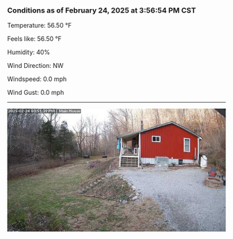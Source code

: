 ### Conditions as of February 24, 2025 at 3:56:54 PM CST 

Temperature: 56.50 &deg;F

Feels like: 56.50 &deg;F

Humidity: 40%

Wind Direction: NW

Windspeed: 0.0 mph

Wind Gust: 0.0 mph

---

<img src="./images/latest.jpeg"/>

